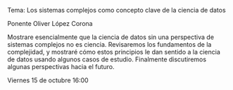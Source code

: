 Tema: Los sistemas complejos como concepto clave  de la ciencia de datos

Ponente Oliver López Corona

Mostrare esencialmente que la ciencia de datos sin una perspectiva de sistemas complejos no es ciencia. Revisaremos los fundamentos de la complejidad, y mostraré cómo estos principios le dan sentido a la ciencia de datos usando algunos casos de estudio. Finalmente discutiremos algunas perspectivas hacia el futuro.

Viernes 15 de octubre 16:00
